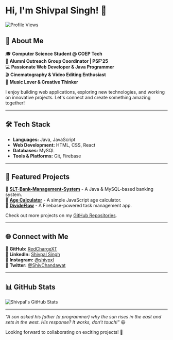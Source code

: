 # Hi, I'm Shivpal Singh! 👋  

![Profile Views](https://komarev.com/ghpvc/?username=RedChargeXT&color=blue)  

## 🚀 About Me  
🎓 **Computer Science Student @ COEP Tech**  
📢 **Alumni Outreach Group Coordinator | PSF'25**  
💻 **Passionate Web Developer & Java Programmer**  
🎬 **Cinematography & Video Editing Enthusiast**  
🎵 **Music Lover & Creative Thinker**  

I enjoy building web applications, exploring new technologies, and working on innovative projects. Let's connect and create something amazing together!  

---

## 🛠 Tech Stack  
- **Languages:** Java, JavaScript  
- **Web Development:** HTML, CSS, React  
- **Databases:** MySQL  
- **Tools & Platforms:** Git, Firebase  

---

## 📌 Featured Projects  
🔹 [**SLT-Bank-Management-System**](https://github.com/RedChargeXT/SLT-Bank-Management-System) - A Java & MySQL-based banking system.  
🔹 [**Age Calculator**](https://github.com/RedChargeXT/Age-Calculator-using-JS) - A simple JavaScript age calculator.  
🔹 [**DivideFlow**](https://github.com/RedChargeXT/DivideFlow) - A Firebase-powered task management app.  

Check out more projects on my [GitHub Repositories](https://github.com/RedChargeXT?tab=repositories).  

---

## 🌐 Connect with Me  
🔗 **GitHub:** [RedChargeXT](https://github.com/RedChargeXT)  
🔗 **LinkedIn:** [Shivpal Singh](https://in.linkedin.com/in/shivpal-singh)  
🔗 **Instagram:** [@shivpxl](https://www.instagram.com/shivpxl/)  
🔗 **Twitter:** [@ShivChandawat](https://twitter.com/shivchandawat)  

---

## 📊 GitHub Stats  
![Shivpal's GitHub Stats](https://github-readme-stats.vercel.app/api?username=RedChargeXT&show_icons=true&theme=radical)  

---

*"A son asked his father (a programmer) why the sun rises in the east and sets in the west. His response? It works, don’t touch!"* 😆  

Looking forward to collaborating on exciting projects! 🚀  
